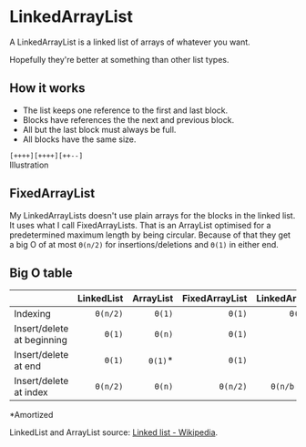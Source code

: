 # LinkedArrayList

A LinkedArrayList is a linked list of arrays of whatever you want.

Hopefully they're better at something than other list types.

## How it works

* The list keeps one reference to the first and last block.
* Blocks have references the the next and previous block.
* All but the last block must always be full.
* All blocks have the same size.

`[++++][++++][++--]`  
Illustration

## FixedArrayList

My LinkedArrayLists doesn't use plain arrays for the blocks in the linked list.
It uses what I call FixedArrayLists. That is an ArrayList optimised for a
predetermined maximum length by being circular. Because of that they get a
big O of at most `Θ(n/2)` for insertions/deletions and `Θ(1)` in either end. 

## Big O table

|                            | LinkedList  | ArrayList | FixedArrayList | LinkedArrayList |
|----------------------------|------------:|----------:|---------------:|----------------:|
| Indexing                   |    `Θ(n/2)` |    `Θ(1)` |         `Θ(1)` |      `Θ(n/b/2)` |
| Insert/delete at beginning |      `Θ(1)` |    `Θ(n)` |         `Θ(1)` |        `Θ(n/b)` |
| Insert/delete at end       |      `Θ(1)` |   `Θ(1)`* |         `Θ(1)` |          `Θ(1)` |
| Insert/delete at index     |    `Θ(n/2)` |    `Θ(n)` |       `Θ(n/2)` |  `Θ(n/b + b/2)` |

*Amortized

LinkedList and ArrayList source: [Linked list - Wikipedia](https://en.wikipedia.org/wiki/Linked_list#Linked_lists_vs._dynamic_arrays).  